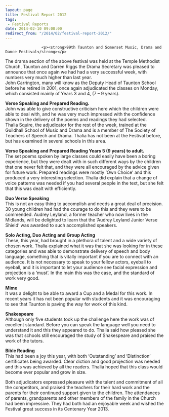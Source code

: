 ```yaml
---
layout: page
title: Festival Report 2012
tags: 
 - Festival Reports
date: 2014-02-10 09:00:00
redirect_from: "/2014/02/festival-report-2012/"
---
```

<section>

                    
                    <p><strong>99th Taunton and Somerset Music, Drama and Dance Festival</strong></p>
<p>The drama section of the above festival was held at the Temple Methodist Church, Taunton and Darren Riggs the Drama Secretary was pleased to announce that once again we had had a very successful week, with numbers very much higher than last year.<br />
John Carrington, many will know as the Deputy Head of Taunton School before he retired in 2001, once again adjudicated the classes on Monday, which consisted mainly of Years 3 and 4, (7 – 9 years).  </p>
<p><strong>Verse Speaking and Prepared Reading.</strong><br />
John was able to give constructive criticism here which the children were able to deal with, and he was very much impressed with the confidence shown in the delivery of the poems and readings they had selected.<br />
Thalia Squire, the adjudicator for the rest of the week, trained at the Guildhall School of Music and Drama and is a member of The Society of Teachers of Speech and Drama.  Thalia has not been at the Festival before, but has examined in several schools in this area. </p>
<p><strong>Verse Speaking and Prepared Reading Years 5 (9 years) to adult. </strong><br />
The set poems spoken by large classes could easily have been a boring experience, but they were dealt with in such different ways by the children that one never felt that, and they were all encouraged by the advice given for future work.  Prepared readings were mostly ‘Own Choice’ and this produced a very interesting selection.  Thalia did explain that a change of voice patterns was needed if you had several people in the text, but she felt that this was dealt with efficiently.</p>
<p><strong>Duo Verse Speaking</strong><br />
This is not an easy thing to accomplish and needs a great deal of precision.  30 young children had had the courage to do this and they were to be commended.  Audrey Leyland,  a former teacher who now lives in the Midlands, will be delighted to learn that the ‘Audrey Leyland Junior Verse Shield’ was awarded to such accomplished speakers.</p>
<p><strong>Solo Acting, Duo Acting and Group Acting</strong><br />
These, this year, had brought in a plethora of talent and a wide variety of chosen work.  Thalia explained what it was that she was looking for in these categories and was able to demonstrate delivery of speech and body language, something that is vitally important if you are to connect with an audience.  It is not necessary to speak to your fellow actors, eyeball to eyeball, and it is important to let your audience see facial expression and projection is a ‘must’.  In the main this was the case, and the standard of work very good.</p>
<p><strong>Mime</strong><br />
It was a delight to be able to award a Cup and a Medal for this work.  In recent years it has not been popular with students and it was encouraging to see that Taunton is paving the way for work of this kind.</p>
<p><strong>Shakespeare</strong><br />
Although only five students took up the challenge here the work was of excellent standard.  Before you can speak the language well you need to understand it and this they appeared to do.  Thalia said how pleased she was that schools still encouraged the study of Shakespeare and praised the work of the tutors.</p>
<p><strong>Bible Reading</strong><br />
This had been a joy this year, with both ‘Outstanding’ and ‘Distinction’ certificates being awarded.  Clear diction and good projection was needed and this was achieved by all the readers.  Thalia hoped that this class would become ever popular and grow in size.</p>
<p>Both adjudicators expressed pleasure with the talent and commitment of all the competitors, and praised the teachers for their hard work and the parents for their continued support given to the children.  The attendances of parents, grandparents and other members of the family in the Church had been impressive.  They had both had an enjoyable week and wished the Festival great success in its Centenary Year 2013.</p>

                
</section>
